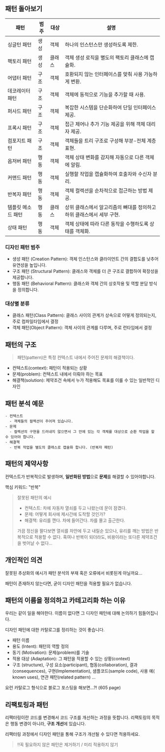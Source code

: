 ## 패턴 돌아보기

| 패턴         | 범주 | 대상  | 설명                                      |
|------------|----|-----|-----------------------------------------|
| 싱글턴 패턴     | 생성 | 객체  | 하나의 인스턴스만 생성하도록 제한.                     |
| 팩토리 패턴     | 생성 | 클래스 | 객체 생성 로직을 별도의 팩토리 클래스에 캡슐화.             |
| 어댑터 패턴     | 구조 | 객체  | 호환되지 않는 인터페이스를 맞춰 사용 가능하게 변환.           |
| 데코레이터 패턴   | 구조 | 객체  | 객체에 동적으로 기능을 추가할 때 사용.                  |
| 퍼사드 패턴     | 구조 | 객체  | 복잡한 시스템을 단순화하여 단일 인터페이스 제공.             |
| 프록시 패턴     | 구조 | 객체  | 접근 제어나 추가 기능 제공을 위해 객체 대리자 제공.          |
| 컴포지트 패턴    | 구조 | 객체  | 객체들을 트리 구조로 구성해 부분-전체 계층 표현.            |
| 옵저버 패턴     | 행동 | 객체  | 객체 상태 변화를 감지해 자동으로 다른 객체에 알림.           |
| 커맨드 패턴     | 행동 | 객체  | 실행할 작업을 캡슐화하여 호출자와 수신자 분리.              |
| 반복자 패턴     | 행동 | 객체  | 객체 컬렉션을 순차적으로 접근하는 방법 제공.               |
| 템플릿 메소드 패턴 | 행동 | 클래스 | 상위 클래스에서 알고리즘의 뼈대를 정의하고 하위 클래스에서 세부 구현. |
| 상태 패턴      | 행동 | 객체  | 객체 상태에 따라 다른 동작을 수행하도록 상태를 객체화.         |

### 디자인 패턴 범주

- 생성 패턴 (Creation Pattern): 객체 인스턴스와 클라이언트 간의 결합도를 낮추어 유연성을 높입니다.
- 구조 패턴 (Structural Pattern): 클래스와 객체를 더 큰 구조로 결합하여 확장성을 제공합니다.
- 행동 패턴 (Behavioral Pattern): 클래스와 객체 간의 상호작용 및 역할 분담 방식을 정의합니다.

### 대상별 분류

- 클래스 패턴(Class Pattern): 클래스 사이의 관계가 상속으로 어떻게 정의되는지, 주로 컴파일타임에서 결정
- 객체 패턴(Object Pattern): 객체 사이의 관계를 다루며, 주로 런타임에서 결정

## 패턴의 구조

> 패턴(pattern)은 특정 컨텍스트 내에서 주어진 문제의 해결책이다.

- 컨텍스트(context): 패턴이 적용되는 상황
- 문제(problem): 컨텍스트 내에서 이뤄야 하는 목표
- 해결책(solution): 제약조건 속에서 누가 적용해도 목표를 이룰 수 있는 일반적인 디자인

## 패턴 분석 예문

```예문
- 컨텍스트
  - 객체들의 컬렉션이 주어져 있습니다.
- 문제
  - 컬렉션의 구현을 드러내지 않으면서 그 안에 있는 각 객체를 대상으로 순환 작업을 할 수 있어야 합니다.
- 해결책
  - 반복 작업을 별도의 클래스로 캡슐화 합니다. (반복자 패턴)
```

## 패턴의 제약사항

컨텍스트가 반복적으로 발생하며, **일반화된 방법**으로 **문제**를 해결할 수 있어야합니다.

핵심 키워드: "반복"

> 잘못된 패턴의 예시
>  - 컨텍스트: 차에 자동차 열쇠를 두고 나왔는데 문이 잠겼다.
>  - 문제: 어떻게 회사에 제시간에 도착할 것인가?
>  - 해결책: 유리를 깬다. 차에 들어간다. 차를 몰고 출근한다.
>
> 가끔 정신을 팔다보면 열쇠를 차안에 두고 내릴순 있으나, 유리를 깨는 방법은 반복적으로 적용할 수 없다.
> 혹여나 반복이 되더라도, 비용이라는 또다른 제약조건을 벗어날 수 없다...
>

## 개인적인 의견

잘못된 추상화의 예시가 패턴 분석의 부재 혹은 오류에서 비롯된게 아닐까요...

패턴이 존재하지 않는다면, 굳이 디자인 패턴을 적용할 필요가 없습니다.

## 패턴의 이름을 정의하고 카테고리화 하는 이유

우리는 같이 일을 해야한다. 이름이 없다면 그 디자인 패턴에 대해 논의하기 힘들어집니다.

디자인 패턴에 대한 카탈로그를 정리하는 것이 좋습니다.

- 패턴 이름
- 용도 (Intent): 패턴의 역할 정의
- 동기 (Motivation): 문제(problem)를 기술
- 적용 대상 (Adaptation): 그 패턴을 적용할 수 있는 상황(context)
- 구조 (structure), 구성 요소(participant), 협동(collaboration), 결과(consequences), 구현(Implementation), 샘플코드(sample code), 사용 예(
  known uses), 연관 패턴(related pattern) ...

요런 카탈로그 형식으로 블로그 포스팅을 해보면...?! (605 page)

## 리팩토링과 패턴

리팩터링이란 코드를 변경해서 코드 구조를 개선하는 과정을 뜻합니다. 리팩토링의 목적은 행동 변경이 아니라, **구조 개선**에 있습니다.

리팩터링 과정에서 디자인 패턴을 통해 구조가 개선될 수 있다면 적용하세요.

> ‼️꼭 필요하지 않은 패턴은 제거하기 / 미리 적용하지 않기

